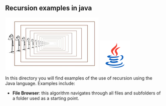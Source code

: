 ## Recursion examples in java

![Recursion Image](assets/recursion.jpeg)
![Java Icon](assets/java.png)

In this directory you will find examples of the use of recursion using the Java language. Examples include:

* **File Browser**: this algorithm navigates through all files and subfolders of a folder used as a starting point\.